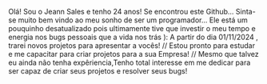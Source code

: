 Olá! Sou o Jeann Sales e tenho 24 anos! 
Se encontrou este Github...
Sinta-se muito bem vindo ao meu sonho de ser um programador...
Ele está um pouquinho desatualizado pois ultimamente tive que investir o meu tempo e energia nos bugs pessoais que a vida nos trás ):
A partir do dia 01/11/2024 , trarei novos projetos para apresentar a vocês!
// Estou pronto para estudar e me capacitar para criar projetos para a sua Empresa! //
Mesmo que talvez eu ainda não tenha expêriencia,Tenho total interesse em me dedicar para ser capaz de criar seus projetos e resolver seus bugs! 
